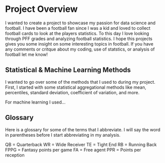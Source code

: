 # Project Overview

I wanted to create a project to showcase my passion for data science and football. I have been a football fan since I was a kid and loved to collect football cards to look at the players statistics. To this day I love looking through PFF grades and analyzing football statistics. I hope this projects gives you some insight on some interesting topics in football. If you have any comments or critque about my coding, use of statstics, or analysis of football let me know! 

## Statistical & Machine Learning Methods

I wanted to go over some of the methods that I used to during my project. First, I started with some statistical aggregational methods like mean, percentiles, standard deviation, coefficient of variation, and more. 

For machine learning I used... 


## Glossary 

Here is a glossary for some of the terms that I abbreviate. I will say the word in parentheses before I start abbreviating in my analysis. 

QB = Quarterback
WR = Wide Receiver 
TE = Tight End
RB = Running Back 
FPPG = Fantasy points per game
FA = Free agent
PPR = Points per reception 
